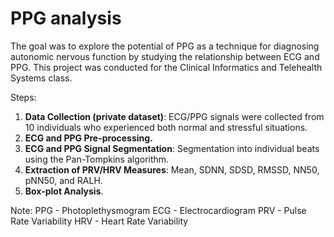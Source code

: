 # PPG analysis 

The goal was to explore the potential of PPG as a technique for diagnosing autonomic nervous function by studying the relationship between ECG and PPG. This project was conducted for the Clinical Informatics and Telehealth Systems class.

Steps:
1. **Data Collection (private dataset)**: ECG/PPG signals were collected from 10 individuals who experienced both normal and stressful situations.
2. **ECG and PPG Pre-processing.**
3. **ECG and PPG Signal Segmentation**: Segmentation into individual beats using the Pan-Tompkins algorithm.
4. **Extraction of PRV/HRV Measures**: Mean, SDNN, SDSD, RMSSD, NN50, pNN50, and RALH.
5. **Box-plot Analysis**.

Note:
  PPG - Photoplethysmogram
  ECG - Electrocardiogram
  PRV - Pulse Rate Variability
  HRV - Heart Rate Variability
